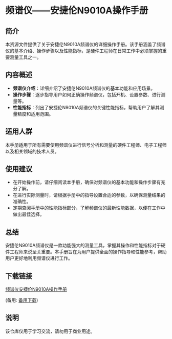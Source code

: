 # 频谱仪——安捷伦N9010A操作手册

## 简介
本资源文件提供了关于安捷伦N9010A频谱仪的详细操作手册。该手册涵盖了频谱仪的基本介绍、操作步骤以及性能指标，是硬件工程师在日常工作中必须掌握的重要测量工具之一。

## 内容概述
- **频谱仪介绍**：详细介绍了安捷伦N9010A频谱仪的基本功能和应用场景。
- **操作步骤**：逐步指导用户如何正确操作频谱仪，包括开机、设置参数、进行测量等。
- **性能指标**：列出了安捷伦N9010A频谱仪的关键性能指标，帮助用户了解其测量精度和适用范围。

## 适用人群
本手册适用于所有需要使用频谱仪进行信号分析和测量的硬件工程师、电子工程师以及相关领域的技术人员。

## 使用建议
- 在开始操作前，请仔细阅读本手册，确保对频谱仪的基本功能和操作步骤有充分了解。
- 在进行实际测量时，请根据手册中的指导设置合适的参数，以确保测量结果的准确性。
- 定期查阅手册中的性能指标部分，了解频谱仪的最新性能数据，以便在工作中做出最佳选择。

## 总结
安捷伦N9010A频谱仪是一款功能强大的测量工具，掌握其操作和性能指标对于硬件工程师来说至关重要。本手册旨在为用户提供全面的操作指导和性能参考，帮助用户更好地利用频谱仪进行工作。

## 下载链接
[频谱仪安捷伦N9010A操作手册](https://pan.quark.cn/s/5ca06ae4beea) 

(备用: [备用下载](https://pan.baidu.com/s/1GSaLMBuk0MTfMlPdz8Jz_Q?pwd=1234))

## 说明

该仓库仅用于学习交流，请勿用于商业用途。
